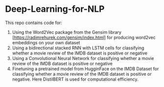 # Deep-Learning-for-NLP

This repo contains code for:

1. Using the Word2Vec package from the Gensim library [https://radimrehurek.com/gensim/index.html] for producing word2vec embeddings on your own dataset
2. Using a bidirectional stacked RNN with LSTM cells for classifying whether a movie review of the IMDB dataset is positive or negative
3. Using a Convolutional Neural Network for classifying whether a movie review of the IMDB dataset is positive or negative
4. Finetuning a pretrained model from HugginFace on the IMDB Dataset for classifying whether a movie review of the IMDB dataset is positive or negative. Here DistilBERT is used for computational efficiency.
